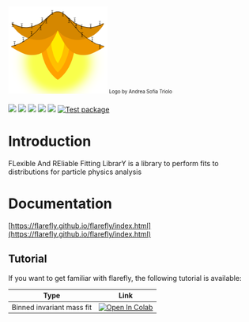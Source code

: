 <img src="./flarefly_logo.png" width="200" /> <sub><sup>Logo by Andrea Sofia Triolo</sup></sub>

[![](https://img.shields.io/github/license/flarefly/flarefly)](https://github.com/hipe4ml/hipe4ml-converter/blob/main/LICENSE)
[![](https://img.shields.io/pypi/pyversions/flarefly.svg?longCache=True)](https://pypi.org/project/flarefly/)
[![](https://img.shields.io/pypi/v/flarefly.svg?maxAge=3600)](https://pypi.org/project/flarefly/)
![](https://github.com/hipe4ml/flarefly/actions/workflows/pythonpackage.yml/badge.svg?branch=main)
![](https://github.com/hipe4ml/flarefly/actions/workflows/pythonpublish.yml/badge.svg)
[![Test package](https://github.com/flarefly/flarefly/actions/workflows/pythonpackage.yml/badge.svg)](https://github.com/flarefly/flarefly/actions/workflows/pythonpackage.yml)

# Introduction
FLexible And REliable Fitting LibrarY is a library to perform fits to distributions for particle physics analysis

# Documentation

[https://flarefly.github.io/flarefly/index.html](https://flarefly.github.io/flarefly/index.html)

## Tutorial

If you want to get familiar with flarefly, the following tutorial is available:

| Type | Link |
| -------------- | ------------- |
| Binned invariant mass fit |  [![Open In Colab](https://colab.research.google.com/assets/colab-badge.svg)](https://colab.research.google.com/github/flarefly/flarefly/blob/main/tutorials/flarefly_tutorial_Bzero.ipynb) |